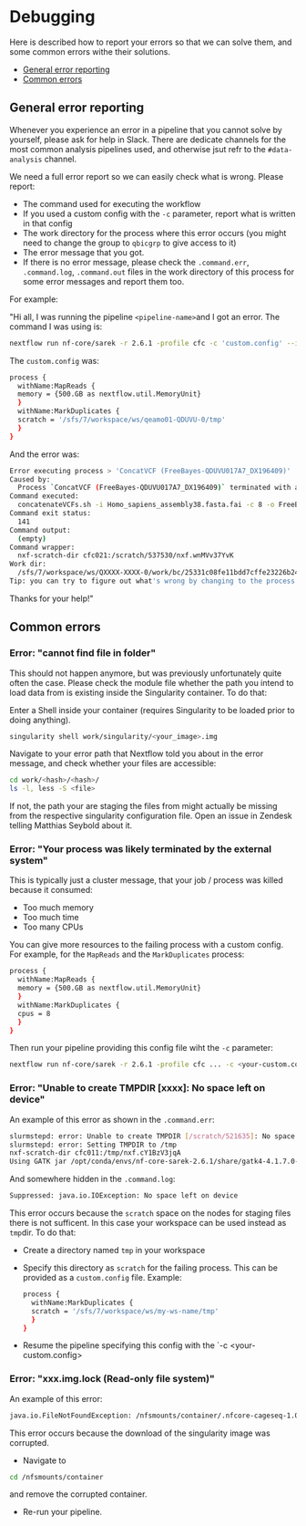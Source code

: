 # Debugging

Here is described how to report your errors so that we can solve them, and some common errors withe their solutions.

* [General error reporting](#general-error-reporting)
* [Common errors](#common-errors")

## General error reporting

Whenever you experience an error in a pipeline that you cannot solve by yourself, please ask for help in Slack. There are dedicate channels for the most common analysis pipelines used, and otherwise jsut refr to the `#data-analysis` channel.

We need a full error report so we can easily check what is wrong. Please report:

* The command used for executing the workflow
* If you used a custom config with the `-c` parameter, report what is written in that config
* The work directory for the process where this error occurs (you might need to change the group to `qbicgrp` to give access to it)
* The error message that you got.
* If there is no error message, please check the `.command.err`, `.command.log`, `.command.out` files in the work directory of this process for some error messages and report them too.

For example:

"Hi all, I was running the pipeline `<pipeline-name>`and I got an error. The command I was using is:

```bash
nextflow run nf-core/sarek -r 2.6.1 -profile cfc -c 'custom.config' --input 'input.tsv' --genome 'GRCh38' --tools Strelka -resume
```

The `custom.config` was:

```bash
process {
  withName:MapReads {
  memory = {500.GB as nextflow.util.MemoryUnit}
  }
  withName:MarkDuplicates {
  scratch = '/sfs/7/workspace/ws/qeamo01-QDUVU-0/tmp'
  }
}
```

And the error was:

```bash
Error executing process > 'ConcatVCF (FreeBayes-QDUVU017A7_DX196409)'
Caused by:
  Process `ConcatVCF (FreeBayes-QDUVU017A7_DX196409)` terminated with an error exit status (141)
Command executed:
  concatenateVCFs.sh -i Homo_sapiens_assembly38.fasta.fai -c 8 -o FreeBayes_QXXXX017A7_DX196409.vcf
Command exit status:
  141
Command output:
  (empty)
Command wrapper:
  nxf-scratch-dir cfc021:/scratch/537530/nxf.wnMVv37YvK
Work dir:
  /sfs/7/workspace/ws/QXXXX-XXXX-0/work/bc/25331c08fe11bdd7cffe23226b242c
Tip: you can try to figure out what's wrong by changing to the process work dir and showing the script file named `.command.sh
```

Thanks for your help!"

## Common errors

### Error: "cannot find file in folder"

This should not happen anymore, but was previously unfortunately quite often the case. Please check the module file whether the path you intend to load data from is existing inside the Singularity container. To do that:

Enter a Shell inside your container (requires Singularity to be loaded prior to doing anything).

```bash
singularity shell work/singularity/<your_image>.img
```

Navigate to your error path that Nextflow told you about in the error message, and check whether your files are accessible:

```bash
cd work/<hash>/<hash>/
ls -l, less -S <file>
```

If not, the path your are staging the files from might actually be missing from the respective singularity configuration file. Open an issue in Zendesk telling Matthias Seybold about it.

### Error: "Your process was likely terminated by the external system"

This is typically just a cluster message, that your job / process was killed because it consumed:

* Too much memory
* Too much time
* Too many CPUs

You can give more resources to the failing process with a custom config. For example, for the `MapReads` and the `MarkDuplicates` process:

```bash
process {
  withName:MapReads {
  memory = {500.GB as nextflow.util.MemoryUnit}
  }
  withName:MarkDuplicates {
  cpus = 8
  }
}
```

Then run your pipeline providing this config file wiht the `-c` parameter:

```bash
nextflow run nf-core/sarek -r 2.6.1 -profile cfc ... -c <your-custom.config>
```

### Error: "Unable to create TMPDIR [xxxx]: No space left on device"

An example of this error as shown in the `.command.err`:

```bash
slurmstepd: error: Unable to create TMPDIR [/scratch/521635]: No space left on device
slurmstepd: error: Setting TMPDIR to /tmp
nxf-scratch-dir cfc011:/tmp/nxf.cY1BzV3jqA
Using GATK jar /opt/conda/envs/nf-core-sarek-2.6.1/share/gatk4-4.1.7.0-0/gatk-package-4.1.7.0-local.jar
```

And somewhere hidden in the `.command.log`:

```bash
Suppressed: java.io.IOException: No space left on device
```

This error occurs because the `scratch` space on the nodes for staging files there is not sufficent. In this case your workspace can be used instead as `tmp`dir. To do that:

* Create a directory named `tmp` in your workspace
* Specify this directory as `scratch` for the failing process. This can be provided as a `custom.config` file. Example:

  ```bash
  process {
    withName:MarkDuplicates {
    scratch = '/sfs/7/workspace/ws/my-ws-name/tmp'
    }
  }
  ```

* Resume the pipeline specifying this config with the `-c <your-custom.config>

### Error: "xxx.img.lock (Read-only file system)"

An example of this error:

```bash
java.io.FileNotFoundException: /nfsmounts/container/.nfcore-cageseq-1.0.0.img.lock (Read-only file system)
```

This error occurs because the download of the singularity image was corrupted.

* Navigate to

```bash
cd /nfsmounts/container
```

and remove the corrupted container.

* Re-run your pipeline.
